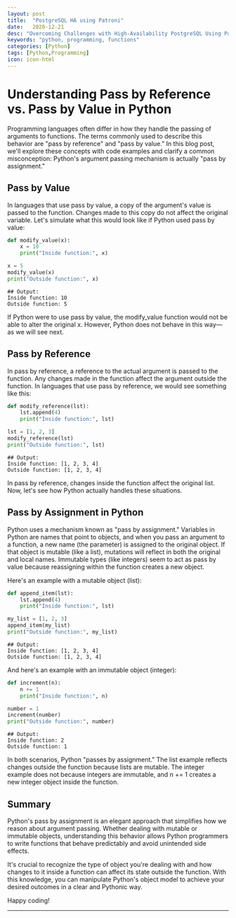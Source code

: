 ```yaml
---
layout: post
title:  "PostgreSQL HA using Patroni"
date:   2020-12-21
desc: "Overcoming Challenges with High-Availability PostgreSQL Using Patroni"
keywords: "python, programming, functions"
categories: [Python]
tags: [Python,Programming]
icon: icon-html
---
```

# Understanding Pass by Reference vs. Pass by Value in Python

Programming languages often differ in how they handle the passing of arguments to functions. The terms commonly used to describe this behavior are "pass by reference" and "pass by value." In this blog post, we'll explore these concepts with code examples and clarify a common misconception: Python's argument passing mechanism is actually "pass by assignment."

## Pass by Value

In languages that use pass by value, a copy of the argument's value is passed to the function. Changes made to this copy do not affect the original variable. Let's simulate what this would look like if Python used pass by value:

```python
def modify_value(x):
    x = 10
    print("Inside function:", x)

x = 5
modify_value(x)
print("Outside function:", x)
```
```
## Output:
Inside function: 10
Outside function: 5
```

If Python were to use pass by value, the modify_value function would not be able to alter the original x. However, Python does not behave in this way—as we will see next.

## Pass by Reference
In pass by reference, a reference to the actual argument is passed to the function. Any changes made in the function affect the argument outside the function. In languages that use pass by reference, we would see something like this:

```python
def modify_reference(lst):
    lst.append(4)
    print("Inside function:", lst)

lst = [1, 2, 3]
modify_reference(lst)
print("Outside function:", lst)
```

```
## Output:
Inside function: [1, 2, 3, 4]
Outside function: [1, 2, 3, 4]
```

In pass by reference, changes inside the function affect the original list. Now, let's see how Python actually handles these situations.

## Pass by Assignment in Python
Python uses a mechanism known as "pass by assignment." Variables in Python are names that point to objects, and when you pass an argument to a function, a new name (the parameter) is assigned to the original object. If that object is mutable (like a list), mutations will reflect in both the original and local names. Immutable types (like integers) seem to act as pass by value because reassigning within the function creates a new object.

Here's an example with a mutable object (list):

```python
def append_item(lst):
    lst.append(4)
    print("Inside function:", lst)

my_list = [1, 2, 3]
append_item(my_list)
print("Outside function:", my_list)
```

```
## Output:
Inside function: [1, 2, 3, 4]
Outside function: [1, 2, 3, 4]
```

And here's an example with an immutable object (integer):


```python
def increment(n):
    n += 1
    print("Inside function:", n)

number = 1
increment(number)
print("Outside function:", number)
```

```
## Output:
Inside function: 2
Outside function: 1
```
In both scenarios, Python "passes by assignment." The list example reflects changes outside the function because lists are mutable. The integer example does not because integers are immutable, and n += 1 creates a new integer object inside the function.

## Summary
Python's pass by assignment is an elegant approach that simplifies how we reason about argument passing. Whether dealing with mutable or immutable objects, understanding this behavior allows Python programmers to write functions that behave predictably and avoid unintended side effects.

It's crucial to recognize the type of object you're dealing with and how changes to it inside a function can affect its state outside the function. With this knowledge, you can manipulate Python's object model to achieve your desired outcomes in a clear and Pythonic way.

Happy coding!

---
